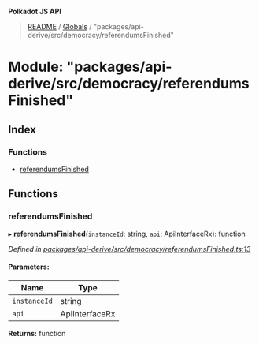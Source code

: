 **Polkadot JS API**

> [README](../README.md) / [Globals](../globals.md) / "packages/api-derive/src/democracy/referendumsFinished"

# Module: "packages/api-derive/src/democracy/referendumsFinished"

## Index

### Functions

* [referendumsFinished](_packages_api_derive_src_democracy_referendumsfinished_.md#referendumsfinished)

## Functions

### referendumsFinished

▸ **referendumsFinished**(`instanceId`: string, `api`: ApiInterfaceRx): function

*Defined in [packages/api-derive/src/democracy/referendumsFinished.ts:13](https://github.com/polkadot-js/api/blob/c27e41be3/packages/api-derive/src/democracy/referendumsFinished.ts#L13)*

#### Parameters:

Name | Type |
------ | ------ |
`instanceId` | string |
`api` | ApiInterfaceRx |

**Returns:** function
